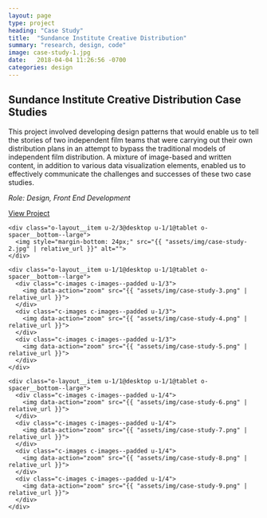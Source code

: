 ```yaml
---
layout: page
type: project
heading: "Case Study"
title:  "Sundance Institute Creative Distribution"
summary: "research, design, code"
image: case-study-1.jpg
date:   2018-04-04 11:26:56 -0700
categories: design
---
```


<div class="c-page">
  <div class="o-layout o-layout--center">
    <div class="o-layout__item u-2/3@desktop">
      <h2>Sundance Institute Creative Distribution Case Studies</h2>
      <p>This project involved developing design patterns that would enable us to tell the stories of two independent film teams that were carrying out their own distribution plans in an attempt to bypass the traditional models of independent film distribution. A mixture of image-based and written content, in addition to various data visualization elements, enabled us to effectively communicate the challenges and successes of these two case studies. </p>
    </div>
    <div class="o-layout__item u-2/3@desktop o-spacer__top">
      <p><em>Role: Design, Front End Development</em></p>
      <p><a rel="nofollow" href="http://www.sundance.org/case-studies/creative-distribution/columbus#/" target="_blank">View Project</a></p>
    </div>
  </div>

  <div class="o-layout o-layout--center">

    <div class="o-layout__item u-2/3@desktop u-1/1@tablet o-spacer__bottom--large">
      <img style="margin-bottom: 24px;" src="{{ "assets/img/case-study-2.jpg" | relative_url }}" alt="">
    </div>

    <div class="o-layout__item u-1/1@desktop u-1/1@tablet o-spacer__bottom--large">
      <div class="c-images c-images--padded u-1/3">
        <img data-action="zoom" src="{{ "assets/img/case-study-3.png" | relative_url }}">
      </div>
      <div class="c-images c-images--padded u-1/3">
        <img data-action="zoom" src="{{ "assets/img/case-study-4.png" | relative_url }}">
      </div>
      <div class="c-images c-images--padded u-1/3">
        <img data-action="zoom" src="{{ "assets/img/case-study-5.png" | relative_url }}">
      </div>
    </div>

    <div class="o-layout__item u-1/1@desktop u-1/1@tablet o-spacer__bottom--large">
      <div class="c-images c-images--padded u-1/4">
        <img data-action="zoom" src="{{ "assets/img/case-study-6.png" | relative_url }}">
      </div>
      <div class="c-images c-images--padded u-1/4">
        <img data-action="zoom" src="{{ "assets/img/case-study-7.png" | relative_url }}">
      </div>
      <div class="c-images c-images--padded u-1/4">
        <img data-action="zoom" src="{{ "assets/img/case-study-8.png" | relative_url }}">
      </div>
      <div class="c-images c-images--padded u-1/4">
        <img data-action="zoom" src="{{ "assets/img/case-study-9.png" | relative_url }}">
      </div>
    </div>

  </div>
</div>
